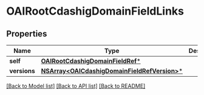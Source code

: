 # OAIRootCdashigDomainFieldLinks

## Properties
Name | Type | Description | Notes
------------ | ------------- | ------------- | -------------
**self** | [**OAIRootCdashigDomainFieldRef***](OAIRootCdashigDomainFieldRef.md) |  | [optional] 
**versions** | [**NSArray&lt;OAICdashigDomainFieldRefVersion&gt;***](OAICdashigDomainFieldRefVersion.md) |  | [optional] 

[[Back to Model list]](../README.md#documentation-for-models) [[Back to API list]](../README.md#documentation-for-api-endpoints) [[Back to README]](../README.md)


